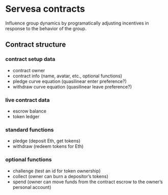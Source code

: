 # Servesa contracts
Influence group dynamics by programatically adjusting incentives in response to the behavior of the group.

## Contract structure
### contract setup data
- contract owner
- contract info (name, avatar, etc., optional functions)
- pledge curve equation (quasilinear enter preference?)
- withdraw curve equation (quasilinear leave preference?)

### live contract data
- escrow balance
- token ledger

### standard functions
- pledge (deposit Eth, get tokens)
- withdraw (redeem tokens for Eth)

### optional functions
- challenge (test an id for token ownership)
- collect (owner can burn a depositor’s tokens)
- spend (owner can move funds from the contract escrow to the owner’s personal account)

